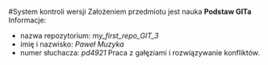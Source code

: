 #System kontroli wersji
Założeniem przedmiotu jest nauka **Podstaw GITa**
Informacje:
- nazwa repozytorium: *my_first_repo_GIT_3*
- imię i nazwisko: *Paweł Muzyka*
- numer słuchacza: *pd4921*
Praca z gałęziami i rozwiązywanie konfliktów.
